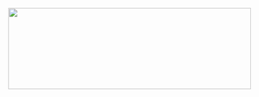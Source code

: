 <p>
  <img align="left" width="490" height="165" src="https://github-readme-stats.vercel.app/api?username=TomBeckett&show_icons=true&hide_border=false&line_height=20&title_color=f69673&icon_color=1b93c9&show_owner=true&count_private=true"/>
</p>
  <!--START_SECTION:waka-->
  <!--END_SECTION:waka-->
